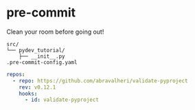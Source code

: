 # pre-commit

Clean your room before going out!

```text title="File Structure"
src/
└── pydev_tutorial/
    ├── __init__.py
.pre-commit-config.yaml
```

```yaml title=".pre-commit-config.yaml"
repos:
  - repo: https://github.com/abravalheri/validate-pyproject
    rev: v0.12.1
    hooks:
      - id: validate-pyproject
```
